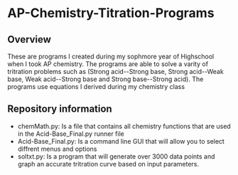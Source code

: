 # AP-Chemistry-Titration-Programs
## Overview
These are programs I created during my sophmore year of Highschool when I took AP chemistry. The programs are able to solve a varity of tritration problems such 
as (Strong acid--Strong base, Strong acid--Weak base, Weak acid--Strong base and Strong base--Strong acid). 
The programs use equations I derived during my chemistry class


## Repository information
- chemMath.py: Is a file that contains all chemistry functions that are used in the Acid-Base_Final.py runner file
- Acid-Base_Final.py: Is a command line GUI that will allow you to select diffrent menus and options
- soltxt.py: Is a program that will generate over 3000 data points and graph an accurate tritration curve based on input parameters.

